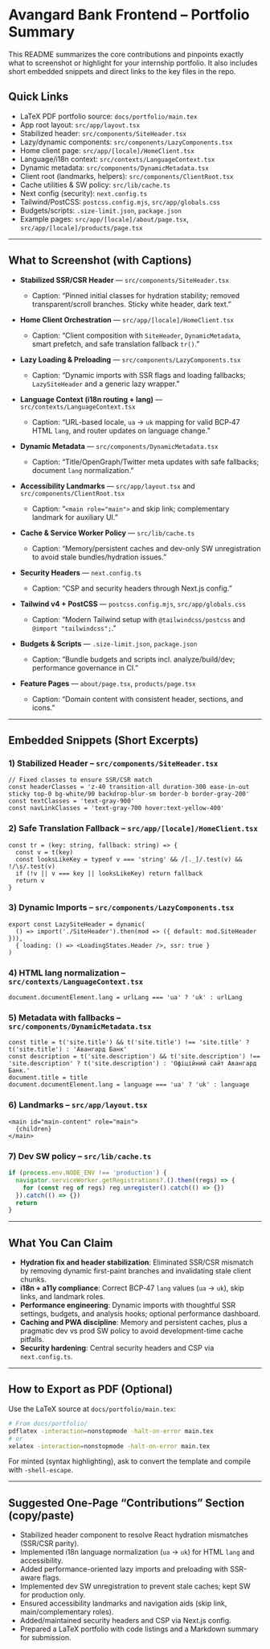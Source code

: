 # Avangard Bank Frontend – Portfolio Summary

This README summarizes the core contributions and pinpoints exactly what to screenshot or highlight for your internship portfolio. It also includes short embedded snippets and direct links to the key files in the repo.

## Quick Links
- LaTeX PDF portfolio source: `docs/portfolio/main.tex`
- App root layout: `src/app/layout.tsx`
- Stabilized header: `src/components/SiteHeader.tsx`
- Lazy/dynamic components: `src/components/LazyComponents.tsx`
- Home client page: `src/app/[locale]/HomeClient.tsx`
- Language/i18n context: `src/contexts/LanguageContext.tsx`
- Dynamic metadata: `src/components/DynamicMetadata.tsx`
- Client root (landmarks, helpers): `src/components/ClientRoot.tsx`
- Cache utilities & SW policy: `src/lib/cache.ts`
- Next config (security): `next.config.ts`
- Tailwind/PostCSS: `postcss.config.mjs`, `src/app/globals.css`
- Budgets/scripts: `.size-limit.json`, `package.json`
- Example pages: `src/app/[locale]/about/page.tsx`, `src/app/[locale]/products/page.tsx`

---

## What to Screenshot (with Captions)

- **Stabilized SSR/CSR Header** — `src/components/SiteHeader.tsx`
  - Caption: “Pinned initial classes for hydration stability; removed transparent/scroll branches. Sticky white header, dark text.”

- **Home Client Orchestration** — `src/app/[locale]/HomeClient.tsx`
  - Caption: “Client composition with `SiteHeader`, `DynamicMetadata`, smart prefetch, and safe translation fallback `tr()`.”

- **Lazy Loading & Preloading** — `src/components/LazyComponents.tsx`
  - Caption: “Dynamic imports with SSR flags and loading fallbacks; `LazySiteHeader` and a generic lazy wrapper.”

- **Language Context (i18n routing + lang)** — `src/contexts/LanguageContext.tsx`
  - Caption: “URL-based locale, `ua` → `uk` mapping for valid BCP‑47 HTML `lang`, and router updates on language change.”

- **Dynamic Metadata** — `src/components/DynamicMetadata.tsx`
  - Caption: “Title/OpenGraph/Twitter meta updates with safe fallbacks; document `lang` normalization.”

- **Accessibility Landmarks** — `src/app/layout.tsx` and `src/components/ClientRoot.tsx`
  - Caption: “`<main role="main">` and skip link; complementary landmark for auxiliary UI.”

- **Cache & Service Worker Policy** — `src/lib/cache.ts`
  - Caption: “Memory/persistent caches and dev-only SW unregistration to avoid stale bundles/hydration issues.”

- **Security Headers** — `next.config.ts`
  - Caption: “CSP and security headers through Next.js config.”

- **Tailwind v4 + PostCSS** — `postcss.config.mjs`, `src/app/globals.css`
  - Caption: “Modern Tailwind setup with `@tailwindcss/postcss` and `@import "tailwindcss";`.”

- **Budgets & Scripts** — `.size-limit.json`, `package.json`
  - Caption: “Bundle budgets and scripts incl. analyze/build/dev; performance governance in CI.”

- **Feature Pages** — `about/page.tsx`, `products/page.tsx`
  - Caption: “Domain content with consistent header, sections, and icons.”

---

## Embedded Snippets (Short Excerpts)

### 1) Stabilized Header – `src/components/SiteHeader.tsx`
```tsx
// Fixed classes to ensure SSR/CSR match
const headerClasses = 'z-40 transition-all duration-300 ease-in-out sticky top-0 bg-white/90 backdrop-blur-sm border-b border-gray-200'
const textClasses = 'text-gray-900'
const navLinkClasses = 'text-gray-700 hover:text-yellow-400'
```

### 2) Safe Translation Fallback – `src/app/[locale]/HomeClient.tsx`
```tsx
const tr = (key: string, fallback: string) => {
  const v = t(key)
  const looksLikeKey = typeof v === 'string' && /[._]/.test(v) && !/\s/.test(v)
  if (!v || v === key || looksLikeKey) return fallback
  return v
}
```

### 3) Dynamic Imports – `src/components/LazyComponents.tsx`
```tsx
export const LazySiteHeader = dynamic(
  () => import('./SiteHeader').then(mod => ({ default: mod.SiteHeader })),
  { loading: () => <LoadingStates.Header />, ssr: true }
)
```

### 4) HTML lang normalization – `src/contexts/LanguageContext.tsx`
```tsx
document.documentElement.lang = urlLang === 'ua' ? 'uk' : urlLang
```

### 5) Metadata with fallbacks – `src/components/DynamicMetadata.tsx`
```tsx
const title = t('site.title') && t('site.title') !== 'site.title' ? t('site.title') : 'Авангард Банк'
const description = t('site.description') && t('site.description') !== 'site.description' ? t('site.description') : 'Офіційний сайт Авангард Банк.'
document.title = title
document.documentElement.lang = language === 'ua' ? 'uk' : language
```

### 6) Landmarks – `src/app/layout.tsx`
```tsx
<main id="main-content" role="main">
  {children}
</main>
```

### 7) Dev SW policy – `src/lib/cache.ts`
```ts
if (process.env.NODE_ENV !== 'production') {
  navigator.serviceWorker.getRegistrations?.().then((regs) => {
    for (const reg of regs) reg.unregister().catch(() => {})
  }).catch(() => {})
  return
}
```

---

## What You Can Claim

- **Hydration fix and header stabilization**: Eliminated SSR/CSR mismatch by removing dynamic first-paint branches and invalidating stale client chunks.
- **i18n + a11y compliance**: Correct BCP‑47 `lang` values (`ua` → `uk`), skip links, and landmark roles.
- **Performance engineering**: Dynamic imports with thoughtful SSR settings, budgets, and analysis hooks; optional performance dashboard.
- **Caching and PWA discipline**: Memory and persistent caches, plus a pragmatic dev vs prod SW policy to avoid development-time cache pitfalls.
- **Security hardening**: Central security headers and CSP via `next.config.ts`.

---

## How to Export as PDF (Optional)

Use the LaTeX source at `docs/portfolio/main.tex`:

```bash
# From docs/portfolio/
pdflatex -interaction=nonstopmode -halt-on-error main.tex
# or
xelatex -interaction=nonstopmode -halt-on-error main.tex
```

For minted (syntax highlighting), ask to convert the template and compile with `-shell-escape`.

---

## Suggested One‑Page “Contributions” Section (copy/paste)

- Stabilized header component to resolve React hydration mismatches (SSR/CSR parity).
- Implemented i18n language normalization (`ua` → `uk`) for HTML `lang` and accessibility.
- Added performance-oriented lazy imports and preloading with SSR-aware flags.
- Implemented dev SW unregistration to prevent stale caches; kept SW for production only.
- Ensured accessibility landmarks and navigation aids (skip link, main/complementary roles).
- Added/maintained security headers and CSP via Next.js config.
- Prepared a LaTeX portfolio with code listings and a Markdown summary for submission.
